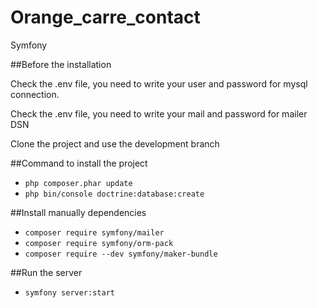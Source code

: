 # Orange_carre_contact
Symfony

##Before the installation
<p> Check the .env file, you need to write your user and password for mysql connection.</p>
<p> Check the .env file, you need to write your mail and password for mailer DSN</p>
<p>Clone the project and use the development branch </p>

##Command to install the project

* ``php composer.phar update``
* ``php bin/console doctrine:database:create``


##Install manually dependencies 
* ``composer require symfony/mailer``
* ``composer require symfony/orm-pack``
* ``composer require --dev symfony/maker-bundle``


##Run the server 
* ``symfony server:start``